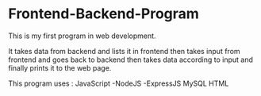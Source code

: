 # Frontend-Backend-Program

This is my first program in web development.

It takes data from backend and lists it in frontend then takes input from frontend and goes back to backend then
takes data according to input and finally prints it to the web page.

This program uses : 
JavaScript
-NodeJS
-ExpressJS
MySQL
HTML
